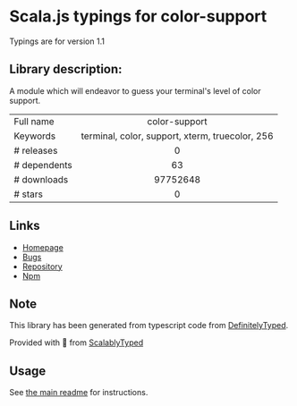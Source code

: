 
# Scala.js typings for color-support

Typings are for version 1.1

## Library description:
A module which will endeavor to guess your terminal's level of color support.

|                    |                 |
| ------------------ | :-------------: |
| Full name          | color-support |
| Keywords           | terminal, color, support, xterm, truecolor, 256 |
| # releases         | 0 |
| # dependents       | 63 |
| # downloads        | 97752648 |
| # stars            | 0 |

## Links
- [Homepage](https://github.com/isaacs/color-support#readme)
- [Bugs](https://github.com/isaacs/color-support/issues)
- [Repository](https://github.com/isaacs/color-support)
- [Npm](https://www.npmjs.com/package/color-support)
    


## Note
This library has been generated from typescript code from [DefinitelyTyped](https://definitelytyped.org).

Provided with :purple_heart: from [ScalablyTyped](https://github.com/oyvindberg/ScalablyTyped)

## Usage
See [the main readme](../../readme.md) for instructions.


